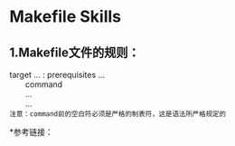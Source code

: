 # Makefile Skills

## 1.Makefile文件的规则：
target ... : prerequisites ... </br>
&emsp;&emsp;command </br>
&emsp;&emsp;... </br>
&emsp;&emsp;... </br>
`注意：command前的空白符必须是严格的制表符，这是语法所严格规定的` </br>











*参考链接：[](https://seisman.github.io/how-to-write-makefile/introduction.html#id1 "Makefile介绍")  

